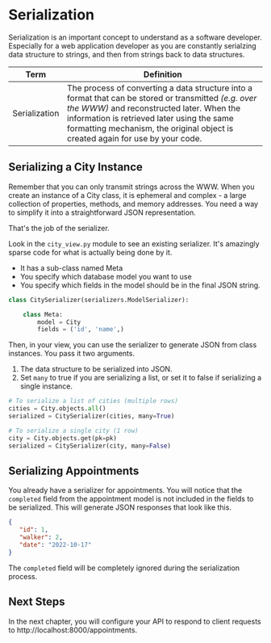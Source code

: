 # Serialization

Serialization is an important concept to understand as a software developer. Especially for a web application developer as you are constantly serialzing data structure to strings, and then from strings back to data structures.

| Term | Definition |
| --| --|
| Serialization | The process of converting a data structure into a format that can be stored or transmitted _(e.g. over the WWW)_ and reconstructed later. When the information is retrieved later using the same formatting mechanism, the original object is created again for use by your code. |

## Serializing a City Instance

Remember that you can only transmit strings across the WWW. When you create an instance of a City class, it is ephemeral and complex - a large collection of properties, methods, and memory addresses. You need a way to simplify it into a straightforward JSON representation.

That's the job of the serializer.

Look in the `city_view.py` module to see an existing serializer. It's amazingly sparse code for what is actually being done by it.

* It has a sub-class named Meta
* You specify which database model you want to use
* You specify which fields in the model should be in the final JSON string.

```py
class CitySerializer(serializers.ModelSerializer):

    class Meta:
        model = City
        fields = ('id', 'name',)
```

Then, in your view, you can use the serializer to generate JSON from class instances. You pass it two arguments.

1. The data structure to be serialized into JSON.
2. Set `many` to true if you are serializing a list, or set it to false if serializing a single instance.

```py
# To serialize a list of cities (multiple rows)
cities = City.objects.all()
serialized = CitySerializer(cities, many=True)

# To serialize a single city (1 row)
city = City.objects.get(pk=pk)
serialized = CitySerializer(city, many=False)
```

## Serializing Appointments

You already have a serializer for appointments. You will notice that the `completed` field from the appointment model is not included in the fields to be serialized. This will generate JSON responses that look like this.

```json
{
   "id": 1,
   "walker": 2,
   "date": "2022-10-17"
}
 ```

The `completed` field will be completely ignored during the serialization process.

## Next Steps

In the next chapter, you will configure your API to respond to client requests to http://localhost:8000/appointments.
